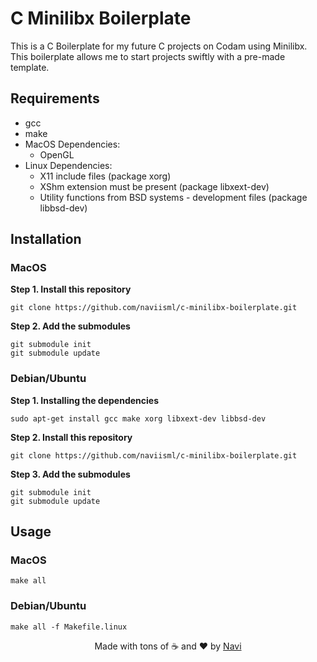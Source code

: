 # C Minilibx Boilerplate

This is a C Boilerplate for my future C projects on Codam using Minilibx. This boilerplate allows me to start projects swiftly with a pre-made template.

## Requirements

- gcc
- make
- MacOS Dependencies:
	- OpenGL
- Linux Dependencies:
	- X11 include files (package xorg)
	- XShm extension must be present (package libxext-dev)
	- Utility functions from BSD systems - development files (package libbsd-dev)

## Installation

### MacOS

**Step 1. Install this repository**

```
git clone https://github.com/naviisml/c-minilibx-boilerplate.git
```

**Step 2. Add the submodules**

```
git submodule init
git submodule update
```

### Debian/Ubuntu

**Step 1. Installing the dependencies**

```
sudo apt-get install gcc make xorg libxext-dev libbsd-dev
```

**Step 2. Install this repository**

```
git clone https://github.com/naviisml/c-minilibx-boilerplate.git
```

**Step 3. Add the submodules**

```
git submodule init
git submodule update
```

## Usage

### MacOS

```
make all
```

### Debian/Ubuntu

```
make all -f Makefile.linux
```

<div align=center>Made with tons of ☕ and ❤️ by <a href="https://github.com/naviisml">Navi</a></div>
